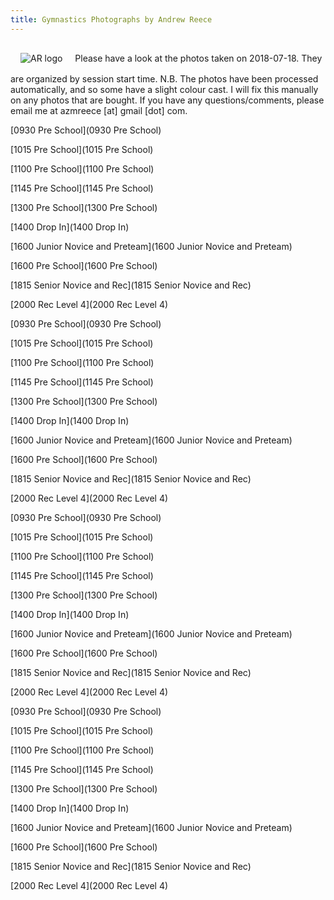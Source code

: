 ```yaml
---
title: Gymnastics Photographs by Andrew Reece
---
```

<link href='/style.css' rel='stylesheet'/>
<img style='display: inline-block; margin: 1rem' src='http://andrewreece.co.uk/img/AR_logo.svg' alt='AR logo' class='svg' id='ar-logo'>
Please have a look at the photos taken on 2018-07-18. They are organized by session start time.  
N.B. The photos have been processed automatically, and so some have a slight colour cast. I will fix this manually on any photos that are bought.  
If you have any questions/comments, please email me at azmreece [at] gmail [dot] com.

[0930 Pre School](0930 Pre School)

[1015 Pre School](1015 Pre School)

[1100 Pre School](1100 Pre School)

[1145 Pre School](1145 Pre School)

[1300 Pre School](1300 Pre School)

[1400 Drop In](1400 Drop In)

[1600 Junior Novice and Preteam](1600 Junior Novice and Preteam)

[1600 Pre School](1600 Pre School)

[1815 Senior Novice and Rec](1815 Senior Novice and Rec)

[2000 Rec Level 4](2000 Rec Level 4)

[0930 Pre School](0930 Pre School)

[1015 Pre School](1015 Pre School)

[1100 Pre School](1100 Pre School)

[1145 Pre School](1145 Pre School)

[1300 Pre School](1300 Pre School)

[1400 Drop In](1400 Drop In)

[1600 Junior Novice and Preteam](1600 Junior Novice and Preteam)

[1600 Pre School](1600 Pre School)

[1815 Senior Novice and Rec](1815 Senior Novice and Rec)

[2000 Rec Level 4](2000 Rec Level 4)

[0930 Pre School](0930 Pre School)

[1015 Pre School](1015 Pre School)

[1100 Pre School](1100 Pre School)

[1145 Pre School](1145 Pre School)

[1300 Pre School](1300 Pre School)

[1400 Drop In](1400 Drop In)

[1600 Junior Novice and Preteam](1600 Junior Novice and Preteam)

[1600 Pre School](1600 Pre School)

[1815 Senior Novice and Rec](1815 Senior Novice and Rec)

[2000 Rec Level 4](2000 Rec Level 4)

[0930 Pre School](0930 Pre School)

[1015 Pre School](1015 Pre School)

[1100 Pre School](1100 Pre School)

[1145 Pre School](1145 Pre School)

[1300 Pre School](1300 Pre School)

[1400 Drop In](1400 Drop In)

[1600 Junior Novice and Preteam](1600 Junior Novice and Preteam)

[1600 Pre School](1600 Pre School)

[1815 Senior Novice and Rec](1815 Senior Novice and Rec)

[2000 Rec Level 4](2000 Rec Level 4)


